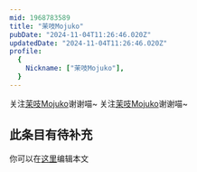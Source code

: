 ```yaml
---
mid: 1968783589
title: "茉吱Mojuko"
pubDate: "2024-11-04T11:26:46.020Z"
updatedDate: "2024-11-04T11:26:46.020Z"
profile:
  {
    Nickname: ["茉吱Mojuko"],
  }
---
```


关注[茉吱Mojuko](https://space.bilibili.com/1968783589)谢谢喵~ 关注[茉吱Mojuko](https://space.bilibili.com/1968783589)谢谢喵~

## 此条目有待补充
你可以在[这里](https://github.com/Yuhanawa/VTuber.ICU/edit/master/src/content/v/茉吱Mojuko/index.md)编辑本文
